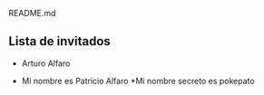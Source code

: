 README.md
## Lista de invitados
* Arturo Alfaro 



* Mi nombre es Patricio Alfaro
    *Mi nombre secreto es pokepato